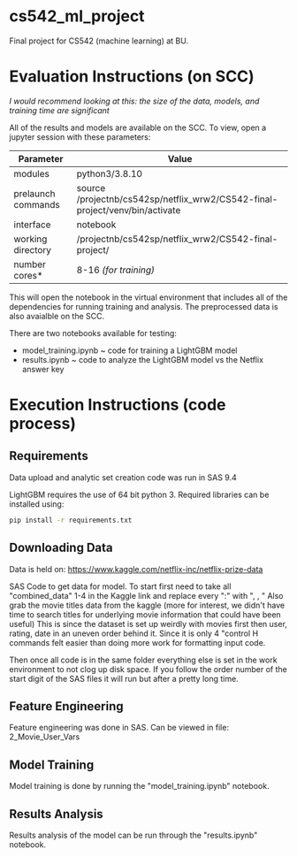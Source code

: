# cs542_ml_project
Final project for CS542 (machine learning) at BU.

# Evaluation Instructions (on SCC)
*I would recommend looking at this: the size of the data, models, and training time are significant*

All of the results and models are available on the SCC. To view, open a jupyter session with these parameters:

| Parameter          | Value                                                                        |
|--------------------|------------------------------------------------------------------------------|
| modules            | python3/3.8.10                                                               |
| prelaunch commands | source /projectnb/cs542sp/netflix_wrw2/CS542-final-project/venv/bin/activate |
| interface          | notebook                                                                     |
| working directory  | /projectnb/cs542sp/netflix_wrw2/CS542-final-project/                         |
| number cores*      | 8-16 *(for training)*                                                        |

This will open the notebook in the virtual environment that includes all of the dependencies for running training and analysis. The preprocessed data is also avaialble on the SCC.

There are two notebooks available for testing:
 - model_training.ipynb ~ code for training a LightGBM model
 - results.ipynb ~ code to analyze the LightGBM model vs the Netflix answer key

# Execution Instructions (code process)

## Requirements
Data upload and analytic set creation code was run in SAS 9.4

LightGBM requires the use of 64 bit python 3. Required libraries can be installed using:

```bash
pip install -r requirements.txt
```
## Downloading Data
Data is held on: https://www.kaggle.com/netflix-inc/netflix-prize-data

SAS Code to get data for model. To start first need to take all "combined_data" 1-4 in the Kaggle link and replace every ":" with ", ,            "
Also grab the movie titles data from the kaggle (more for interest, we didn't have time to search titles for underlying movie information that could have been useful)
This is since the dataset is set up weirdly with movies first then user, rating, date in an uneven order behind it. Since it is only 4 "control H commands felt easier than doing more work for formatting input code. 

Then once all code is in the same folder everything else is set in the work environment to not clog up disk space. If you follow the order number of the start digit of the SAS files it will run but after a pretty long time.

## Feature Engineering
Feature engineering was done in SAS. Can be viewed in file: 2_Movie_User_Vars

## Model Training
Model training is done by running the "model_training.ipynb" notebook.

## Results Analysis
Results analysis of the model can be run through the "results.ipynb" notebook.
